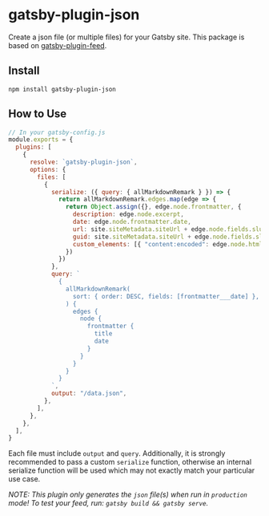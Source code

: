 # gatsby-plugin-json

Create a json file (or multiple files) for your Gatsby site. This package is based on [gatsby-plugin-feed](https://github.com/gatsbyjs/gatsby/tree/master/packages/gatsby-plugin-feed).

## Install

`npm install gatsby-plugin-json`

## How to Use

```javascript
// In your gatsby-config.js
module.exports = {
  plugins: [
    {
      resolve: `gatsby-plugin-json`,
      options: {
        files: [
          {
            serialize: ({ query: { allMarkdownRemark } }) => {
              return allMarkdownRemark.edges.map(edge => {
                return Object.assign({}, edge.node.frontmatter, {
                  description: edge.node.excerpt,
                  date: edge.node.frontmatter.date,
                  url: site.siteMetadata.siteUrl + edge.node.fields.slug,
                  guid: site.siteMetadata.siteUrl + edge.node.fields.slug,
                  custom_elements: [{ "content:encoded": edge.node.html }],
                })
              })
            },
            query: `
              {
                allMarkdownRemark(
                  sort: { order: DESC, fields: [frontmatter___date] },
                ) {
                  edges {
                    node {
                      frontmatter {
                        title
                        date
                      }
                    }
                  }
                }
              }
            `,
            output: "/data.json",
          },
        ],
      },
    },
  ],
}
```

Each file must include `output` and `query`. Additionally, it is strongly recommended to pass a custom `serialize` function, otherwise an internal serialize function will be used which may not exactly match your particular use case.

_NOTE: This plugin only generates the `json` file(s) when run in `production` mode! To test your feed, run: `gatsby build && gatsby serve`._
